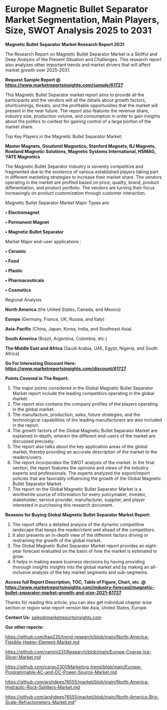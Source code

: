 # Europe Magnetic Bullet Separator Market Segmentation, Main Players, Size, SWOT Analysis 2025 to 2031

<strong>Magnetic Bullet Separator Market Research Report 2031</strong>

The Research Report on Magnetic Bullet Separator Market is a Skillful and Deep Analysis of the Present Situation and Challenges. This research report also analyzes other important trends and market drivers that will affect market growth over 2025-2031.

<strong>Request Sample Report @ <a href=https://www.marketreportsinsights.com/sample/61727>https://www.marketreportsinsights.com/sample/61727</a></strong>

This Magnetic Bullet Separator market report aims to provide all the participants and the vendors will all the details about growth factors, shortcomings, threats, and the profitable opportunities that the market will present in the near future. The report also features the revenue share, industry size, production volume, and consumption in order to gain insights about the politics to contest for gaining control of a large portion of the market share.

Top Key Players in the Magnetic Bullet Separator Market:

<strong>Master Magnets, Goudsmit Magnetics, Stanford Magnets, BJ Magnets, Rowland Magnetic Solutions, Magnetic Systems International, HSMAG, YATE Magnetics</strong>

The Magnetic Bullet Separator Industry is severely competitive and fragmented due to the existence of various established players taking part in different marketing strategies to increase their market share. The vendors operating in the market are profiled based on price, quality, brand, product differentiation, and product portfolio. The vendors are turning their focus increasingly on product customization through customer interaction.

Magnetic Bullet Separator Market Major Types are:

<strong>• Electromagnet

• Permanent Magnet

• Magnetic Bullet Separator</strong>

Market Major end-user applications :

<strong>• Ceramic

• Food

• Plastic

• Pharmaceuticals

• Cosmetics</strong>

Regional Analysis

</u><strong><b>North America</b></strong> (the United States, Canada, and Mexico)

<strong><b>Europe </b></strong>(Germany, France, UK, Russia, and Italy)

<strong><b>Asia-Pacific</b></strong> (China, Japan, Korea, India, and Southeast Asia)

<strong><b>South America</b></strong> (Brazil, Argentina, Colombia, etc.)

<strong><b>The Middle East and Africa</b></strong> (Saudi Arabia, UAE, Egypt, Nigeria, and South Africa)

<strong>Go For Interesting Discount Here: <a href=https://www.marketreportsinsights.com/discount/61727>https://www.marketreportsinsights.com/discount/61727</a></strong>

<strong>Points Covered in The Report:</strong>
<ol>
  <li>The major points considered in the Global Magnetic Bullet Separator Market report include the leading competitors operating in the global market.</li>
  <li>The report also contains the company profiles of the players operating in the global market.</li>
  <li>The manufacture, production, sales, future strategies, and the technological capabilities of the leading manufacturers are also included in the report.</li>
  <li>The growth factors of the Global Magnetic Bullet Separator Market are explained in-depth, wherein the different end-users of the market are discussed precisely.</li>
  <li>The report also talks about the key application areas of the global market, thereby providing an accurate description of the market to the readers/users.</li>
  <li>The report incorporates the SWOT analysis of the market. In the final section, the report features the opinions and views of the industry experts and professionals. The experts analyzed the export/import policies that are favorably influencing the growth of the Global Magnetic Bullet Separator Market.</li>
  <li>The report on the Global Magnetic Bullet Separator Market is a worthwhile source of information for every policymaker, investor, stakeholder, service provider, manufacturer, supplier, and player interested in purchasing this research document.</li>
</ol>
<strong>Reasons for Buying Global Magnetic Bullet Separator Market Report:</strong>

<ol>
  <li>The report offers a detailed analysis of the dynamic competitive landscape that keeps the reader/client well ahead of the competitors.</li>
  <li>It also presents an in-depth view of the different factors driving or restraining the growth of the global market.</li>
  <li>The Global Magnetic Bullet Separator Market report provides an eight-year forecast evaluated on the basis of how the market is estimated to grow.</li>
  <li>It helps in making aware business decisions by having providing thorough insights insights into the global market and by making an all-inclusive analysis of the key market segments and sub-segments.</li>
</ol>
<strong>Access full Report Description, TOC, Table of Figure, Chart, etc. @ <a href=https://www.marketreportsinsights.com/industry-forecast/magnetic-bullet-separator-market-growth-and-size-2021-61727>https://www.marketreportsinsights.com/industry-forecast/magnetic-bullet-separator-market-growth-and-size-2021-61727</a></strong>


Thanks for reading this article; you can also get individual chapter wise section or region wise report version like Asia, United States, Europe.

<strong>Contact Us:</strong>
sales@marketreportsinsights.com

<strong>Our other reports:</strong>

<a href=https://github.com/haq235/trend-research/blob/main/North-America-Flexible-Heater-Element-Market.md>https://github.com/haq235/trend-research/blob/main/North-America-Flexible-Heater-Element-Market.md</a>

<a href=https://github.com/yamini231/Research/blob/main/Europe-Coarse-Ice-Slicer-Market.md>https://github.com/yamini231/Research/blob/main/Europe-Coarse-Ice-Slicer-Market.md</a>

<a href=https://github.com/cargo2301/Marketing-trend/blob/main/Europe-Programmable-AC-and-DC-Power-Source-Market.md>https://github.com/cargo2301/Marketing-trend/blob/main/Europe-Programmable-AC-and-DC-Power-Source-Market.md</a>

<a href=https://github.com/arshdeep76555/market/blob/main/North-America-Hydraulic-Rock-Splitters-Market.md>https://github.com/arshdeep76555/market/blob/main/North-America-Hydraulic-Rock-Splitters-Market.md</a>

<a href=https://github.com/arshdeep76555/market/blob/main/North-America-Brix-Scale-Refractometers-Market.md>https://github.com/arshdeep76555/market/blob/main/North-America-Brix-Scale-Refractometers-Market.md</a>"
